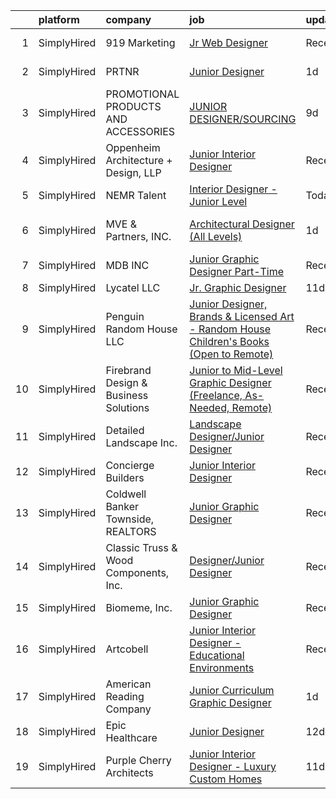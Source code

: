 

|    | platform    | company                               | job                                                                                                                                                                                                 | update_time   | location                       |
|---:|:------------|:--------------------------------------|:----------------------------------------------------------------------------------------------------------------------------------------------------------------------------------------------------|:--------------|:-------------------------------|
|  1 | SimplyHired | 919 Marketing                         | [Jr Web Designer](https://www.simplyhired.com/job/ZqG3k-hWA1vggabZ0j78cfadfiLZfPKig5_kVVHXTRTqA-7QtnHZ2Q?q=junior+designer)                                                                         | Recently      | Holly Springs, NC              |
|  2 | SimplyHired | PRTNR                                 | [Junior Designer](https://www.simplyhired.com/job/-bpwsw-QAbmI0l-RCqGs79IZEtAjUQk45l9JnQuO7WxvhCj8aBYFhQ?q=junior+designer)                                                                         | 1d            | Beverly Hills, CA              |
|  3 | SimplyHired | PROMOTIONAL PRODUCTS AND ACCESSORIES  | [JUNIOR DESIGNER/SOURCING](https://www.simplyhired.com/job/7T2-BavQ4s1KJ-sPQbLeMnXuVQnTnSxv5Gijnc19iSDEfDcZRScG0g?q=junior+designer)                                                                | 9d            | Norwalk, CT                    |
|  4 | SimplyHired | Oppenheim Architecture + Design, LLP  | [Junior Interior Designer](https://www.simplyhired.com/job/Q78o12m6I2p3HdFA-mXuQrQ9xRzp14HWzNvOyhQgfJdOi-ziRnG4-A?q=junior+designer)                                                                | Recently      | Miami, FL                      |
|  5 | SimplyHired | NEMR Talent                           | [Interior Designer - Junior Level](https://www.simplyhired.com/job/YlJgkvEgNCPdbesegt4oZ7PFpOOKERSlAcwU1__jYCXsoaw963f2jA?q=junior+designer)                                                        | Today         | Reading, PA                    |
|  6 | SimplyHired | MVE & Partners, INC.                  | [Architectural Designer (All Levels)](https://www.simplyhired.com/job/oNOI_9zqfjOFCaa9nvL9p0Sy7VdQnBCQNmPnTzoiOS9MqgP_QVUlUw?q=junior+designer)                                                     | 1d            | San Francisco, CA +3 locations |
|  7 | SimplyHired | MDB INC                               | [Junior Graphic Designer Part-Time](https://www.simplyhired.com/job/vKcpvH5AnN-3krPAO7E2SJPfzlODlr0BnhrD3nMZrZ6GwBlwIqTMxg?q=junior+designer)                                                       | Recently      | Washington, DC                 |
|  8 | SimplyHired | Lycatel LLC                           | [Jr. Graphic Designer](https://www.simplyhired.com/job/xyfV9lMUtY0Oz6U82Hvh_NBBn6N50zGvXGh15jloOi5CUSJaz6xIMA?q=junior+designer)                                                                    | 11d           | Plantation, FL                 |
|  9 | SimplyHired | Penguin Random House LLC              | [Junior Designer, Brands & Licensed Art - Random House Children's Books (Open to Remote)](https://www.simplyhired.com/job/gH3waUaaEZWiJ28DEHFm7xKrgWmuMXpgd-FdbKc3X12hyKTLyKUXBQ?q=junior+designer) | Recently      | New York, NY                   |
| 10 | SimplyHired | Firebrand Design & Business Solutions | [Junior to Mid-Level Graphic Designer (Freelance, As-Needed, Remote)](https://www.simplyhired.com/job/CgdDiS3YUoxKMxwzYD6Bl50gCnZUzYNFYyIaBgOBvKnJ40Juwsn6iA?q=junior+designer)                     | Recently      | Remote                         |
| 11 | SimplyHired | Detailed Landscape Inc.               | [Landscape Designer/Junior Designer](https://www.simplyhired.com/job/EhrppFcRWarkccNr432EF5vxGN_NA1B3Nc5BP9BEXyp3UN7zsWfsOg?q=junior+designer)                                                      | Recently      | Fort Collins, CO               |
| 12 | SimplyHired | Concierge Builders                    | [Junior Interior Designer](https://www.simplyhired.com/job/tKaC-G71eXUsaj4Ezc-U6unR-TgfnvwqjAufe48cDrJLwryofTfkHg?q=junior+designer)                                                                | Recently      | Woodmere, NY                   |
| 13 | SimplyHired | Coldwell Banker Townside, REALTORS    | [Junior Graphic Designer](https://www.simplyhired.com/job/uaFqHGLM2-zD-ximMI-AQQ0oRZ0O9TZK1Ki5VymmI9OrjY4XUCOziA?q=junior+designer)                                                                 | Recently      | Christiansburg, VA             |
| 14 | SimplyHired | Classic Truss & Wood Components, Inc. | [Designer/Junior Designer](https://www.simplyhired.com/job/FGqsakCnujAqK9zJ0Rb0LjxcM6RXSGOEWIGiN4Zx0Ovay5aTpq7k7Q?q=junior+designer)                                                                | Recently      | Clarksville, IN                |
| 15 | SimplyHired | Biomeme, Inc.                         | [Junior Graphic Designer](https://www.simplyhired.com/job/4MfJhwIgdbevB23eT3vl2_M_XIsgZSzR7rVtcwFLx6nu5nsDt10uPA?q=junior+designer)                                                                 | Recently      | Philadelphia, PA               |
| 16 | SimplyHired | Artcobell                             | [Junior Interior Designer - Educational Environments](https://www.simplyhired.com/job/DTRFNYBA46Wn__VB0e4eIxe3E_YeS223mCzhRwNwt-FoQKeE9yXjzg?q=junior+designer)                                     | Recently      | Temple, TX                     |
| 17 | SimplyHired | American Reading Company              | [Junior Curriculum Graphic Designer](https://www.simplyhired.com/job/0a2m6l7DlZzuUw7oqix-FjfMle8SSWKH5J-nfAlSxGFv4lCCjmoO7A?q=junior+designer)                                                      | 1d            | Remote                         |
| 18 | SimplyHired | Epic Healthcare                       | [Junior Designer](https://www.simplyhired.com/job/F5XQwndiCX7E88q66_onPJpw7oldlfcde8hPzdeVW4ausagwJYedkA?q=junior+designer)                                                                         | 12d           | Lakewood, NJ                   |
| 19 | SimplyHired | Purple Cherry Architects              | [Junior Interior Designer - Luxury Custom Homes](https://www.simplyhired.com/job/DOOXxwxpauVuWbx2Wl-MkWEcFgJsADuAwHmgcWahwkPFjbWWUxgvEA?q=junior+designer)                                          | 11d           | Annapolis, MD                  |